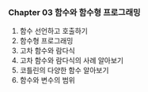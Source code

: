 ### Chapter 03 함수와 함수형 프로그래밍

1. 함수 선언하고 호출하기
2. 함수형 프로그래밍
3. 고차 함수와 람다식
4. 고차 함수와 람다식의 사례 알아보기
5. 코틀린의 다양한 함수 알아보기
6. 함수와 변수의 범위

